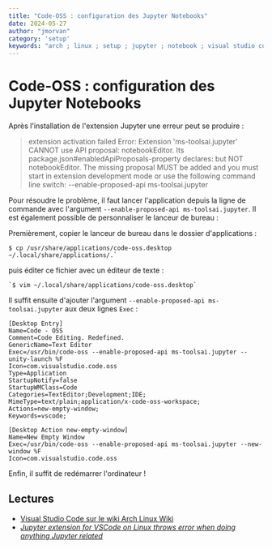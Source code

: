 ```yaml
---
title: "Code-OSS : configuration des Jupyter Notebooks"
date: 2024-05-27
author: "jmorvan"
category: 'setup'
keywords: "arch ; linux ; setup ; jupyter ; notebook ; visual studio code ; vscode ; code ; code-oss"
---
```


# Code-OSS : configuration des Jupyter Notebooks

Après l'installation de l'extension Jupyter une erreur peut se produire :

> extension activation failed Error: Extension 'ms-toolsai.jupyter' CANNOT use API proposal: notebookEditor. Its package.json#enabledApiProposals-property declares:  but NOT notebookEditor. The missing proposal MUST be added and you must start in extension development mode or use the following command line switch: --enable-proposed-api ms-toolsai.jupyter

Pour résoudre le problème, il faut lancer l'application depuis la ligne de commande avec l'argument `--enable-proposed-api ms-toolsai.jupyter`. Il est également possible de personnaliser le lanceur de bureau :

Premièrement, copier le lanceur de bureau dans le dossier d'applications :
```
$ cp /usr/share/applications/code-oss.desktop ~/.local/share/applications/.`
```

puis éditer ce fichier avec un éditeur de texte :
```
`$ vim ~/.local/share/applications/code-oss.desktop`
```

Il suffit ensuite d'ajouter l'argument `--enable-proposed-api ms-toolsai.jupyter` aux deux lignes `Exec` :

```
[Desktop Entry]
Name=Code - OSS
Comment=Code Editing. Redefined.
GenericName=Text Editor
Exec=/usr/bin/code-oss --enable-proposed-api ms-toolsai.jupyter --unity-launch %F
Icon=com.visualstudio.code.oss
Type=Application
StartupNotify=false
StartupWMClass=Code
Categories=TextEditor;Development;IDE;
MimeType=text/plain;application/x-code-oss-workspace;
Actions=new-empty-window;
Keywords=vscode;

[Desktop Action new-empty-window]
Name=New Empty Window
Exec=/usr/bin/code-oss --enable-proposed-api ms-toolsai.jupyter --new-window %F
Icon=com.visualstudio.code.oss
```
Enfin, il suffit de redémarrer l'ordinateur !

## Lectures
- [Visual Studio Code sur le wiki Arch Linux Wiki](https://wiki.archlinux.org/title/Visual_Studio_Code#Command_%22...%22_not_found)
- [*Jupyter extension for VSCode on Linux throws error when doing anything Jupyter related*](https://stackoverflow.com/questions/71106136/jupyter-extension-for-vscode-on-linux-throws-error-when-doing-anything-jupyter-r)


